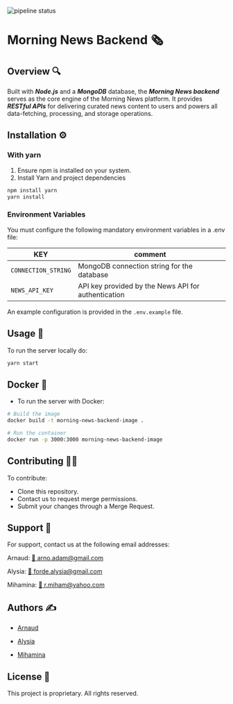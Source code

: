 ![pipeline status](https://gitlab.com/la-capsule-morning-news/morningnews-backend/badges/main/pipeline.svg)
# Morning News Backend 🗞️

## Overview 🔍

Built with ***Node.js*** and a ***MongoDB*** database, the ***Morning News backend*** serves as the core engine of the Morning News platform. It provides ***RESTful APIs*** for delivering curated news content to users and powers all data-fetching, processing, and storage operations.

## Installation ⚙️
### With yarn
1. Ensure npm is installed on your system.
2. Install Yarn and project dependencies
```sh
npm install yarn
yarn install
```
### Environment Variables
You must configure the following mandatory environment variables in a .env file:

| KEY                 | comment                                               |
|---------------------|-------------------------------------------------------|
| `CONNECTION_STRING` | MongoDB connection string for the database            |
| `NEWS_API_KEY`      | API key provided by the News API for authentication   |

An example configuration is provided in the `.env.example` file.

## Usage 🚀
To run the server locally do:
```sh
yarn start
```

## Docker 🐋
- To run the server with Docker:
```sh
# Build the image
docker build -t morning-news-backend-image .

# Run the container
docker run -p 3000:3000 morning-news-backend-image
```

## Contributing 👩‍🚀
To contribute:

- Clone this repository.
- Contact us to request merge permissions.
- Submit your changes through a Merge Request.

## Support 💁
For support, contact us at the following email addresses:

Arnaud: [📧 arno.adam@gmail.com](mailto:arno.adam@gmail.com)

Alysia: [📧 forde.alysia@gmail.com](mailto:forde.alysia@gmail.com)

Mihamina: [📧 r.miham@yahoo.com](mailto:r.miham@yahoo.com)

## Authors ✍️
- [Arnaud](https://gitlab.com/arno.adam)

- [Alysia](https://gitlab.com/forde.alysia)

- [Mihamina](https://gitlab.com/mihamieat)

## License 📜
This project is proprietary. All rights reserved.
